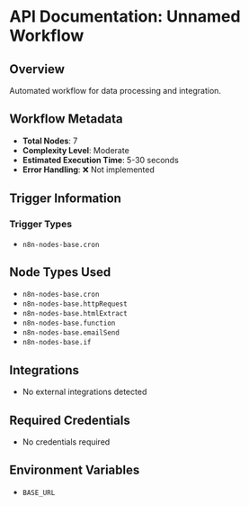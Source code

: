 # API Documentation: Unnamed Workflow

## Overview
Automated workflow for data processing and integration.

## Workflow Metadata
- **Total Nodes**: 7
- **Complexity Level**: Moderate
- **Estimated Execution Time**: 5-30 seconds
- **Error Handling**: ❌ Not implemented

## Trigger Information
### Trigger Types
- `n8n-nodes-base.cron`

## Node Types Used
- `n8n-nodes-base.cron`
- `n8n-nodes-base.httpRequest`
- `n8n-nodes-base.htmlExtract`
- `n8n-nodes-base.function`
- `n8n-nodes-base.emailSend`
- `n8n-nodes-base.if`

## Integrations
- No external integrations detected

## Required Credentials
- No credentials required

## Environment Variables
- `BASE_URL`
